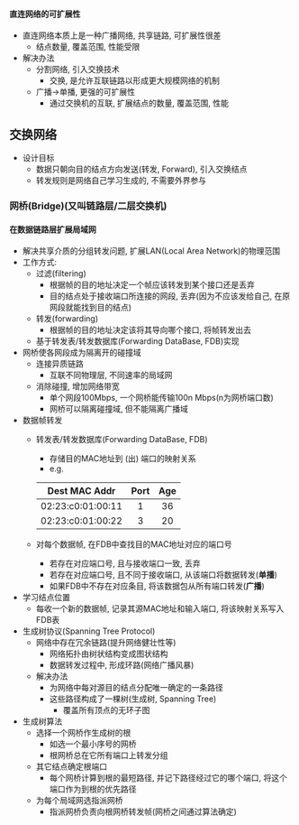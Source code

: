 #### 直连网络的可扩展性
- 直连网络本质上是一种广播网络, 共享链路, 可扩展性很差
    - 结点数量, 覆盖范围, 性能受限
- 解决办法
    - 分割网络, 引入交换技术
        - 交换, 是允许互联链路以形成更大规模网络的机制
    - 广播->单播, 更强的可扩展性
        - 通过交换机的互联, 扩展结点的数量, 覆盖范围, 性能
## 交换网络
- 设计目标
    - 数据只朝向目的结点方向发送(转发, Forward), 引入交换结点
    - 转发规则是网络自己学习生成的, 不需要外界参与
### 网桥(Bridge)(又叫链路层/二层交换机)

#### 在数据链路层扩展局域网
- 解决共享介质的分组转发问题, 扩展LAN(Local Area Network)的物理范围
- 工作方式:
    - 过滤(filtering)
        - 根据帧的目的地址决定一个帧应该转发到某个接口还是丢弃
        - 目的结点处于接收端口所连接的网段, 丢弃(因为不应该发给自己, 在原网段就能找到目的结点)
    - 转发(forwarding)
        - 根据帧的目的地址决定该将其导向哪个接口, 将帧转发出去
    - 基于转发表/转发数据库(Forwarding DataBase, FDB)实现
- 网桥使各网段成为隔离开的碰撞域
    - 连接异质链路
        - 互联不同物理层, 不同速率的局域网
    - 消除碰撞, 增加网络带宽
        - 单个网段100Mbps, 一个网桥能传输100n Mbps(n为网桥端口数)
        - 网桥可以隔离碰撞域, 但不能隔离广播域
- 数据帧转发
    - 转发表/转发数据库(Forwarding DataBase, FDB)
        - 存储目的MAC地址到 (出) 端口的映射关系
        - e.g. 
        
        |Dest MAC Addr|Port|Age|
        |:----:|:----:|:----:|
        |02:23:c0:01:00:11|1|36|
        |02:23:c0:01:00:22|3|20|
    - 对每个数据帧, 在FDB中查找目的MAC地址对应的端口号
        - 若存在对应端口号, 且与接收端口一致, 丢弃
        - 若存在对应端口号, 且不同于接收端口, 从该端口将数据转发(**单播**)
        - 如果FDB中不存在对应条目, 将该数据包从所有端口转发(**广播**)
- 学习结点位置
    - 每收一个新的数据帧, 记录其源MAC地址和输入端口, 将该映射关系写入FDB表
- 生成树协议(Spanning Tree Protocol)
    - 网络中存在冗余链路(提升网络健壮性等)
        - 网络拓扑由树状结构变成图状结构
        - 数据转发过程中, 形成环路(网络广播风暴)
    - 解决办法
        - 为网络中每对源目的结点分配唯一确定的一条路径
        - 这些路径构成了一棵树(生成树, Spanning Tree)
            - 覆盖所有顶点的无环子图
- 生成树算法
    - 选择一个网桥作生成树的根
        - 如选一个最小序号的网桥
        - 根网桥总在它所有端口上转发分组
    - 其它结点确定根端口
        - 每个网桥计算到根的最短路径, 并记下路径经过它的哪个端口, 将这个端口作为到根的优先路径
    - 为每个局域网选指派网桥
        - 指派网桥负责向根网桥转发帧(网桥之间通过算法确定)